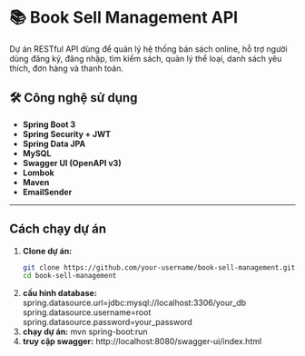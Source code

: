 # 📚 Book Sell Management API

Dự án RESTful API dùng để quản lý hệ thống bán sách online, hỗ trợ người dùng đăng ký, đăng nhập, tìm kiếm sách, quản lý thể loại, danh sách yêu thích, đơn hàng và thanh toán.

## 🛠️ Công nghệ sử dụng

- **Spring Boot 3**
- **Spring Security + JWT**
- **Spring Data JPA**
- **MySQL**
- **Swagger UI (OpenAPI v3)**
- **Lombok**
- **Maven**
- **EmailSender**

---

##  Cách chạy dự án

1. **Clone dự án:**
   ```bash
   git clone https://github.com/your-username/book-sell-management.git
   cd book-sell-management
2. **cấu hinh database:**
spring.datasource.url=jdbc:mysql://localhost:3306/your_db
spring.datasource.username=root
spring.datasource.password=your_password
3. **chạy dự án:**
mvn spring-boot:run
4. **truy cập swagger:**
http://localhost:8080/swagger-ui/index.html
